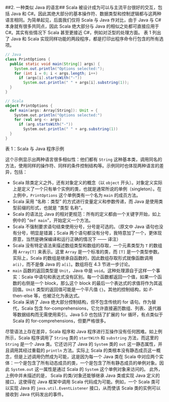##2. 一种类似 Java 的语言##
Scala 被设计成为可以与主流平台很好的交互，包括 Java 和 C#。因此其绝大部分的基本操作符、数据类型和控制逻辑都与这两种语言相同。为简单起见，后面我们仅将 Scala 与 Java 作对比，由于 Java 与 C# 本身就有很多共同点，因此 Scala 绝大部分与 Java 的相似之处都可直接应用于 C#。其实有些情况下 Scala 甚至更接近 C#，例如对泛型的处理方面。
表 1 列出了 Java 和 Scala 实现同样功能的两段程序，都是打印出程序命令行包含的所有选项。
```java
// Java
class PrintOptions {
  public static void main(String[] args) {
    System.out.println("Options selected:");
    for (int i = 0; i < args.length; i++)
      if (args[i].startsWith("-"))
        System.out.println(" " + args[i].substring(1));
  }
}
```
```scala
// Scala
object PrintOptions {
  def main(args: Array[String]): Unit = {
    System.out.println("Options selected:")
    for (val arg <- args)
      if (arg.startsWith("-"))
        System.out.println(" " + arg.substring(1))
  }
}
```
表 1：Scala 与 Java 程序示例

这个示例显示出两种语言很多相似性：他们都有 `String` 这种基本类，调用同名的方法，使用同样的操作符、同样的条件控制结构等。示例同时也体现两种语言的差异，包括：
* Scala 除类定义之外，还有对象定义的概念（以 `object` 开头）。对象定义实际上是定义了一个只有单个实例的类，也就是通常所说的单例（singleton）。在上例中，`PrintOptions` 这个单例类有一个名为 `main` 的成员方法。
* Scala 采用 “名称：类型” 的方式进行变量定义和参数传递，而 Java 是使用类型前缀的形式，也就是 “类型 名称”。
* Scala 的语法比 Java 的相对更规范：所有的定义都由一个关键字开始，如上例中的 “`def main`”，开始定义一个方法。
* Scala 不强制要求语句结束使用分号，分号是可选的。（原文中 Java 语句也没有分号，明显是错漏；Scala 两个语句都没有分号，我特意加了一个，更体现原意，当然是确保编译和运行正确的情况下 —— 译注）
* Scala 没有特定语法来描述数组类型和数组的存取，一个元素类型为 `T` 的数组用 `Array[T]` 来表示。这里 `Array` 是一个标准的类，而 `[T]` 是一个类型参数。实际上，Scala 的数组是继承自函数的，因此数组存取形式就像函数调用 `a(i)`，而不是像 Java 的 `a[i]`。数组将在 4.3 节进一步讨论。
* `main` 函数的返回类型是 `Unit`，Java 中是 `void`。这种处理源自于这样一个事实：Scala 中语句和表达式没有区别。每一个函数都返回一个值，如果一个函数的右侧是一个 block，那么这个 block 的最后一个表达式的求值将作为其返回值。`Unit` 类型的返回值可能是一个平凡值 `{}`。其他的控制结构，如 if-then-else 等，也被泛化为表达式。
* Scala 采纳了 Java 绝大部分控制结构，但不包含传统的 for 语句。作为替代，Scala 包含 for-comprehensions，它允许直接遍历数组、列表、迭代器等数据结构而无需使用索引。Java 5.0 也包括了扩展的 for 循环，有点类似于 Scala 的 for-comprehensions，但要严格很多。

尽管语法上存在差异，Scala 程序和 Java 程序进行互操作没有任何困难。如上例所示，Scala 程序调用了 `String` 类的 `startWith` 和 `substring` 方法，而这里的 `String` 是一个 Java 类。它还访问了 Java 的 `System` 类的 `out` 这一静态属性，并且调用其经过重载的 `println` 方法。实际上 Scala 的类根本没有静态成员这一概念，但是上述调用仍然成为可能，这是因为每一个 Java 类在 Scala 中对应两个实体：一个是包含了所有动态成员的类，一个是包含了所有静态成员的单例对象。因此 `System.out` 这一属性是通过 Scala 的 `System` 这个单例对象来访问的。
此外，上例中并未描述的是， Scala 的类/对象还能够继承 Java 类或实现 Java 定义的接口，这使得在 Java 框架中调用 Scala 代码成为可能。例如，一个 Scala 类可以实现 Java 的 `java.util.EventListener` 接口，从而使该 Scala 类的实例可以接收到 Java 代码发出的事件。
